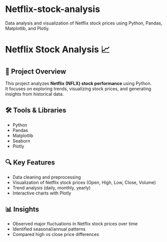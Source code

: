 # Netflix-stock-analysis
Data analysis and visualization of Netflix stock prices using Python, Pandas, Matplotlib, and Plotly.
# Netflix Stock Analysis 📈

## 📌 Project Overview
This project analyzes **Netflix (NFLX) stock performance** using Python.  
It focuses on exploring trends, visualizing stock prices, and generating insights from historical data.

## 🛠️ Tools & Libraries
- Python
- Pandas
- Matplotlib
- Seaborn
- Plotly

## 🔍 Key Features
- Data cleaning and preprocessing
- Visualization of Netflix stock prices (Open, High, Low, Close, Volume)
- Trend analysis (daily, monthly, yearly)
- Interactive charts with Plotly

## 📊 Insights
- Observed major fluctuations in Netflix stock prices over time
- Identified seasonal/annual patterns
- Compared high vs close price differences
